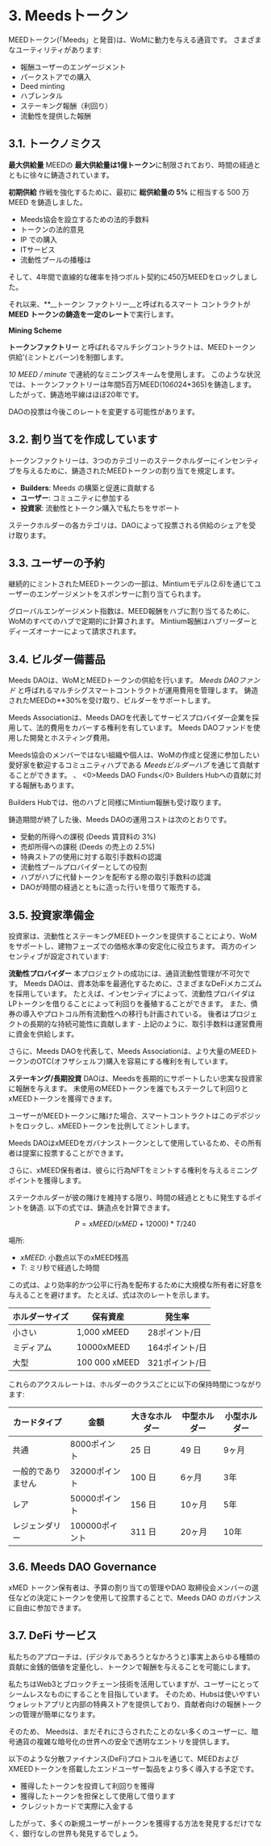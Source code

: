 # 3. Meedsトークン

MEEDトークン(「Meeds」と発音)は、WoMに動力を与える通貨です。 さまざまなユーティリティがあります:

- 報酬ユーザーのエンゲージメント
- パークストアでの購入
- Deed minting
- ハブレンタル
- ステーキング報酬（利回り）
- 流動性を提供した報酬


## 3.1. トークノミクス

**最大供給量** MEEDの **最大供給量は1億トークン**に制限されており、時間の経過とともに徐々に鋳造されています。

**初期供給** 作戦を強化するために、最初に **総供給量の 5%** に相当する 500 万 MEED を鋳造しました。

- Meeds協会を設立するための法的手数料
- トークンの法的意見
- IP での購入
- ITサービス
- 流動性プールの播種は

そして、4年間で直線的な確率を持つボルト契約に450万MEEDをロックしました。

それ以来、**__トークン ファクトリー__と呼ばれるスマート コントラクトが **MEED トークンの鋳造を一定のレート**で実行します。

**Mining Scheme**

__トークンファクトリー__ と呼ばれるマルチシグコントラクトは、MEEDトークン供給'(ミントとバーン)を制御します。

*10 MEED / minute* で連続的なミニングスキームを使用します。 このような状況では、トークンファクトリーは年間5百万MEED(10*60*24*365)を鋳造します。したがって、鋳造地平線はほぼ20年です。

DAOの投票は今後このレートを変更する可能性があります。

## 3.2. 割り当てを作成しています

トークンファクトリーは、3つのカテゴリーのステークホルダーにインセンティブを与えるために、鋳造されたMEEDトークンの割り当てを規定します。

- **Builders**: Meeds の構築と促進に貢献する
- **ユーザー**: コミュニティに参加する
- **投資家**: 流動性とトークン購入で私たちをサポート

ステークホルダーの各カテゴリは、DAOによって投票される供給のシェアを受け取ります。

## 3.3. ユーザーの予約

継続的にミントされたMEEDトークンの一部は、Mintiumモデル(2.6)を通じてユーザーのエンゲージメントをスポンサーに割り当てられます。

グローバルエンゲージメント指数は、MEED報酬をハブに割り当てるために、WoMのすべてのハブで定期的に計算されます。 Mintium報酬はハブリーダーとディーズオーナーによって請求されます。

## 3.4. ビルダー備蓄品

Meeds DAOは、WoMとMEEDトークンの供給を行います。 _Meeds DAOファンド_ と呼ばれるマルチシグスマートコントラクトが運用費用を管理します。 鋳造されたMEED</strong>の**30%を受け取り、ビルダーをサポートします。</p>

Meeds Associationは、Meeds DAOを代表してサービスプロバイダー企業を採用して、法的費用をカバーする権利を有しています。 Meeds DAOファンドを使用した開発とホスティング費用。

Meeds協会のメンバーではない組織や個人は、WoMの作成と促進に参加したい愛好家を歓迎するコミュニティハブである _Meedsビルダーハブ_  を通じて貢献することができます。 、 <0>Meeds DAO Funds</0> Builders Hubへの貢献に対する報酬もあります。

Builders Hubでは、他のハブと同様にMintium報酬も受け取ります。

鋳造期間が終了した後、Meeds DAOの運用コストは次のとおりです。

- 受動的所得への課税 (Deeds 賃貸料の 3%)
- 売却所得への課税 (Deeds の売上の 2.5%)
- 特典ストアの使用に対する取引手数料の認識
- 流動性プールプロバイダーとしての役割
- ハブがハブに代替トークンを配布する際の取引手数料の認識
- DAOが時間の経過とともに造った行いを借りて販売する。

## 3.5. 投資家準備金

投資家は、流動性とステーキングMEEDトークンを提供することにより、WoMをサポートし、建物フェーズでの価格水準の安定化に役立ちます。 両方のインセンティブが設定されています:

**流動性プロバイダー** 本プロジェクトの成功には、通貨流動性管理が不可欠です。 Meeds DAOは、資本効率を最適化するために、さまざまなDeFiメカニズムを採用しています。 たとえば、インセンティブによって、流動性プロバイダはLPトークンを借りることによって利回りを養殖することができます。 また、債券の導入やプロトコル所有流動性への移行も計画されている。 後者はプロジェクトの長期的な持続可能性に貢献します - 上記のように、取引手数料は運営費用に資金を供給します。

さらに、Meeds DAOを代表して、Meeds Associationは、より大量のMEEDトークンのOTC(オフザシェルフ)購入を容易にする権利を有しています。

**ステーキング/長期投資** DAOは、Meedsを長期的にサポートしたい忠実な投資家に報酬を与えます。 未使用のMEEDトークンを誰でもステークして利回りとxMEEDトークンを獲得できます。

ユーザーがMEEDトークンに賭けた場合、スマートコントラクトはこのデポジットをロックし、xMEEDトークンを比例してミントします。

Meeds DAOはxMEEDをガバナンストークンとして使用しているため、その所有者は提案に投票することができます。

さらに、xMEED保有者は、彼らに行為NFTをミントする権利を与えるミニングポイントを獲得します。

ステークホルダーが彼の賭けを維持する限り、時間の経過とともに発生するポイントを鋳造. 以下の式では、鋳造点を計算できます。

 $$ P = xMEED / (xMED + 12000) * T / 240 $$

 場所:

- $xMEED$: 小数点以下のxMEED残高
- $T$: ミリ秒で経過した時間

この式は、より効率的かつ公平に行為を配布するために大規模な所有者に好意を与えることを避けます。 たとえば、式は次のレートを示します。

| **ホルダーサイズ** | **保有資産**      | **発生率**   |
| ----------- | ------------- | --------- |
| 小さい         | 1,000 xMEED   | 28ポイント/日  |
| ミディアム       | 10000xMEED    | 164ポイント/日 |
| 大型          | 100 000 xMEED | 321ポイント/日 |


これらのアクスルレートは、ホルダーのクラスごとに以下の保持時間につながります:

| **カードタイプ** | **金額**     | **大きなホルダー** | **中型ホルダー** | **小型ホルダー** |
| ---------- | ---------- | ----------- | ---------- | ---------- |
| 共通         | 8000ポイント   | 25 日        | 49 日       | 9ヶ月        |
| 一般的でありません  | 32000ポイント  | 100 日       | 6ヶ月        | 3年         |
| レア         | 50000ポイント  | 156 日       | 10ヶ月       | 5年         |
| レジェンダリー    | 100000ポイント | 311 日       | 20ヶ月       | 10年        |

## 3.6. Meeds DAO Governance

xMED トークン保有者は、予算の割り当ての管理やDAO 取締役会メンバーの選任などの決定にトークンを使用して投票することで、Meeds DAO のガバナンスに自由に参加できます。

## 3.7. DeFi サービス

私たちのアプローチは、(デジタルであろうとなかろうと)事実上あらゆる種類の貢献に金銭的価値を定量化し、トークンで報酬を与えることを可能にします。

私たちはWeb3とブロックチェーン技術を活用していますが、ユーザーにとってシームレスなものにすることを目指しています。 そのため、Hubsは使いやすいウォレットアプリと内部の特典ストアを提供しており、貢献者向けの報酬トークンの管理が簡単になります。

そのため、 Meedsは、まだそれにさらされたことのない多くのユーザーに、暗号通貨の複雑な暗号化の世界への安全で透明なエントリを提供します。

以下のような分散ファイナンス(DeFi)プロトコルを通じて、MEEDおよびXMEEDトークンを搭載したエンドユーザー製品をより多く導入する予定です。

- 獲得したトークンを投資して利回りを獲得
- 獲得したトークンを担保として使用して借ります
- クレジットカードで実際に入金する

したがって、多くの新規ユーザーがトークンを獲得する方法を発見するだけでなく、銀行なしの世界も発見するでしょう。

